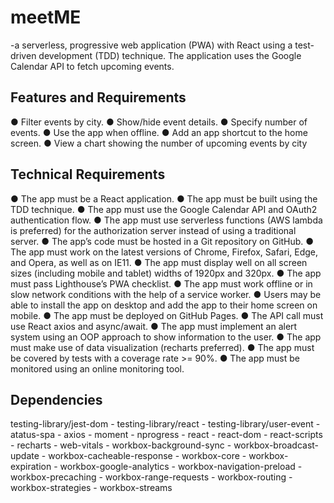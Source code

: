 <h1>meetME</h1> 

-a serverless, progressive web application (PWA) with React using a
test-driven development (TDD) technique. The application uses the Google
Calendar API to fetch upcoming events.

<h2>Features and Requirements</h2>

● Filter events by city.
● Show/hide event details.
● Specify number of events.
● Use the app when offline.
● Add an app shortcut to the home screen.
● View a chart showing the number of upcoming events by city

<h2>Technical Requirements</h2>

● The app must be a React application.
● The app must be built using the TDD technique.
● The app must use the Google Calendar API and OAuth2 authentication flow.
● The app must use serverless functions (AWS lambda is preferred) for the authorization server
instead of using a traditional server.
● The app’s code must be hosted in a Git repository on GitHub.
● The app must work on the latest versions of Chrome, Firefox, Safari, Edge, and Opera, as well
as on IE11.
● The app must display well on all screen sizes (including mobile and tablet) widths of 1920px
and 320px.
● The app must pass Lighthouse’s PWA checklist.
● The app must work offline or in slow network conditions with the help of a service worker.
● Users may be able to install the app on desktop and add the app to their home screen on
mobile.
● The app must be deployed on GitHub Pages.
● The API call must use React axios and async/await.
● The app must implement an alert system using an OOP approach to show information to the
user.
● The app must make use of data visualization (recharts preferred).
● The app must be covered by tests with a coverage rate >= 90%.
● The app must be monitored using an online monitoring tool.

<h2>Dependencies</h2>
testing-library/jest-dom - testing-library/react - testing-library/user-event - atatus-spa - axios - moment - nprogress - react - react-dom - react-scripts - recharts - web-vitals - workbox-background-sync - workbox-broadcast-update - workbox-cacheable-response - workbox-core - workbox-expiration - workbox-google-analytics - workbox-navigation-preload - workbox-precaching - workbox-range-requests - workbox-routing - workbox-strategies - workbox-streams


<h2></h2>

<h2></h2>
